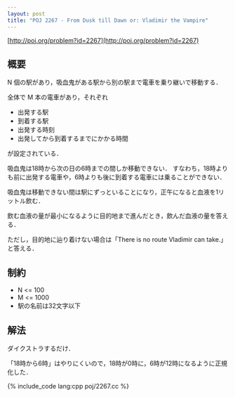 ```yaml
---
layout: post
title: "POJ 2267 - From Dusk till Dawn or: Vladimir the Vampire"
---
```

[http://poj.org/problem?id=2267](http://poj.org/problem?id=2267)

## 概要
N 個の駅があり，吸血鬼がある駅から別の駅まで電車を乗り継いで移動する．

全体で M 本の電車があり，それぞれ

- 出発する駅
- 到着する駅
- 出発する時刻
- 出発してから到着するまでにかかる時間

が設定されている．

吸血鬼は18時から次の日の6時までの間しか移動できない．
すなわち，18時よりも前に出発する電車や，6時よりも後に到着する電車には乗ることができない．

吸血鬼は移動できない間は駅にずっといることになり，正午になると血液を1リットル飲む．

飲む血液の量が最小になるように目的地まで進んだとき，飲んだ血液の量を答える．

ただし，目的地に辿り着けない場合は「There is no route Vladimir can take.」と答える．

## 制約
- N <= 100
- M <= 1000
- 駅の名前は32文字以下

## 解法
ダイクストラするだけ．

「18時から6時」はやりにくいので，18時が0時に，6時が12時になるように正規化した．

{% include_code lang:cpp poj/2267.cc %}
